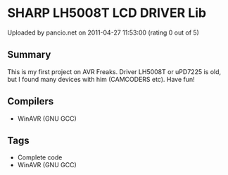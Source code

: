 # SHARP LH5008T LCD DRIVER Lib

Uploaded by pancio.net on 2011-04-27 11:53:00 (rating 0 out of 5)

## Summary

This is my first project on AVR Freaks. Driver LH5008T or uPD7225 is old, but I found many devices with him (CAMCODERS etc). Have fun!

## Compilers

- WinAVR (GNU GCC)

## Tags

- Complete code
- WinAVR (GNU GCC)
